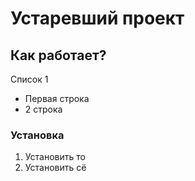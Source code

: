 # Устаревший проект
## Как работает?
Список 1
* Первая строка
* 2 строка
### Установка
1. Установить то
1. Установить сё
